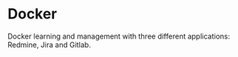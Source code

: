 # Docker
Docker learning and management with three different applications: Redmine, Jira and Gitlab.
